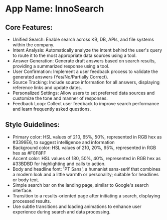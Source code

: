 # **App Name**: InnoSearch

## Core Features:

- Unified Search: Enable search across KB, DB, APIs, and file systems within the company.
- Intent Analysis: Automatically analyze the intent behind the user's query to route it to the most appropriate data sources using a tool.
- Answer Generation: Generate draft answers based on search results, providing a summarized response using a tool.
- User Confirmation: Implement a user feedback process to validate the generated answers (Yes/No/Partially Correct).
- Source Tracking: Include source information for all answers, displaying reference links and update dates.
- Personalized Settings: Allow users to set preferred data sources and customize the tone and manner of responses.
- Feedback Loop: Collect user feedback to improve search performance and learn frequently asked questions.

## Style Guidelines:

- Primary color: HSL values of 210, 65%, 50%, represented in RGB hex as #3399E6, to suggest intelligence and information
- Background color: HSL values of 210, 20%, 95%, represented in RGB hex as #F0F8FF
- Accent color: HSL values of 180, 50%, 40%, represented in RGB hex as #33BDBD for highlighting and calls to action.
- Body and headline font: 'PT Sans', a humanist sans-serif that combines a modern look and a little warmth or personality; suitable for headlines or body text.
- Simple search bar on the landing page, similar to Google's search interface.
- Transition to a results-oriented page after initiating a search, displaying processed results.
- Use subtle transitions and loading animations to enhance user experience during search and data processing.